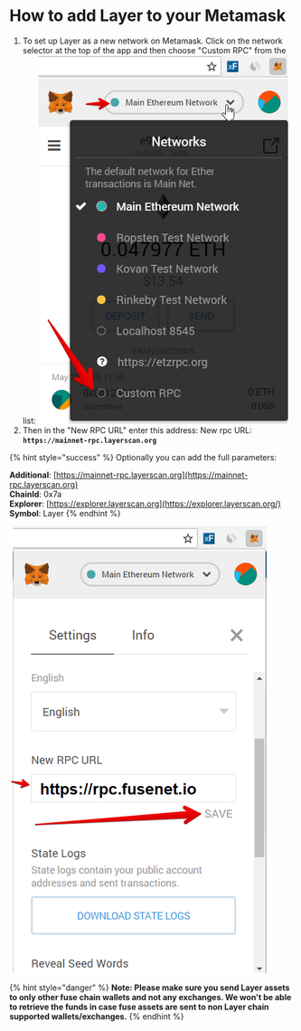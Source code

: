 # How to add Layer to your Metamask

1. To set up Layer as a new network on Metamask. Click on the network selector at the top of the app and then choose "Custom RPC" from the list:   ![](../../.gitbook/assets/etz1%20%281%29.png)  
2. Then in the "New RPC URL" enter this address: New rpc URL: **`https://mainnet-rpc.layerscan.org`**

{% hint style="success" %}
Optionally you can add the full parameters:

**Additional**: [https://mainnet-rpc.layerscan.org](https://mainnet-rpc.layerscan.org)  
**ChainId**: 0x7a  
**Explorer**: [https://explorer.layerscan.org](https://explorer.layerscan.org/)  
**Symbol**: Layer
{% endhint %}

![](../../.gitbook/assets/ez2.png)  


{% hint style="danger" %}
**Note: Please make sure you send Layer assets to only other fuse chain wallets and not any exchanges. We won't be able to retrieve the funds in case fuse assets are sent to non Layer chain supported wallets/exchanges.**
{% endhint %}

  


